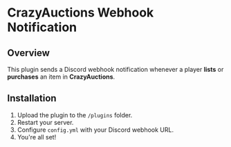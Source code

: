 # CrazyAuctions Webhook Notification

## Overview
This plugin sends a Discord webhook notification whenever a player **lists** or **purchases** an item in **CrazyAuctions**.

## Installation

1. Upload the plugin to the `/plugins` folder.
2. Restart your server.
3. Configure `config.yml` with your Discord webhook URL.
4. You're all set!
